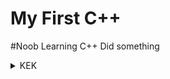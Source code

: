 # My First C++

#Noob
Learning C++ 
Did something 
<details>
  <summary>KEK</summary>
[Download Code](https://worst-generation.prajwals.workers.dev/Prajwal/Prajwal%20Prgrams%20C++.zip)
